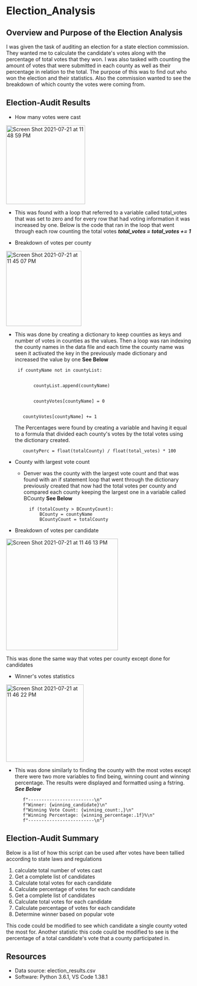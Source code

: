 
# Election_Analysis
## Overview and Purpose of the Election Analysis
I was given the task of auditing an election for a state election commission. They wanted me to calculate the candidate's votes along with the percentage of total votes that they won. I was also tasked with counting the amount of votes that were submitted in each county as well as their percentage in relation to the total. The purpose of this was to find out who won the election and their statistics. Also the commission wanted to see the breakdown of which county the votes were coming from.

## Election-Audit Results

- How many votes were cast

<img width="214" alt="Screen Shot 2021-07-21 at 11 48 59 PM" src="https://user-images.githubusercontent.com/83510059/126587703-046d56f4-c8be-40a4-b1cc-303c7de3cefe.png">


- This was found with a loop that referred to a variable called total_votes that was set to zero and for every row that had voting information it was increased by one. Below is the code that ran in the loop that went through each row counting the total votes
    ***total_votes = total_votes += 1***

- Breakdown of votes per county

<img width="204" alt="Screen Shot 2021-07-21 at 11 45 07 PM" src="https://user-images.githubusercontent.com/83510059/126587996-cd4a4465-bae3-4d4a-8fe2-659ef4b96274.png">

   - This was done by creating a dictionary to keep counties as keys and number of votes in counties as the values. Then a loop was ran indexing the county names in the data file and each time the county name was seen it activated the key in the previously made dictionary and increased the value by one **See Below**

          if countyName not in countyList:


                countyList.append(countyName)


                countyVotes[countyName] = 0


            countyVotes[countyName] += 1

        The Percentages were found by creating a variable and having it equal to a formula that divided each county's votes by the total votes using the dictionary created.
                   
            countyPerc = float(totalCounty) / float(total_votes) * 100


- County with largest vote count
    - Denver was the county with the largest vote count and that was found with an if statement loop that went through the dictionary previously created that now had the total votes per county and compared each county keeping the largest one in a variable called BCounty **See Below**

                 
            if (totalCounty > BCountyCount):
                BCounty = countyName
                BCountyCount = totalCounty
- Breakdown of votes per candidate
 
<img width="303" alt="Screen Shot 2021-07-21 at 11 46 13 PM" src="https://user-images.githubusercontent.com/83510059/126587568-26439110-b136-41c8-b83f-0bd28245f39f.png">

   This was done the same way that votes per county except done for candidates
   
- Winner's votes statistics

<img width="210" alt="Screen Shot 2021-07-21 at 11 46 22 PM" src="https://user-images.githubusercontent.com/83510059/126587612-495ff2f7-7bdb-4ceb-9481-232c63ce854e.png">

   - This was done similarly to finding the county with the most votes except there were two more variables to find being, winning count and winning percentage. The results were displayed and formatted using a fstring. ***See Below***

            f"-------------------------\n"
            f"Winner: {winning_candidate}\n"
            f"Winning Vote Count: {winning_count:,}\n"
            f"Winning Percentage: {winning_percentage:.1f}%\n"
            f"-------------------------\n")

## Election-Audit Summary

Below is a list of how this script can be used after votes have been tallied according to state laws and regulations
1. calculate total number of votes cast
2. Get a complete list of candidates
3. Calculate total votes for each candidate
4. Calculate percentage of votes for each candidate
5. Get a complete list of candidates
6. Calculate total votes for each candidate
7. Calculate percentage of votes for each candidate
8. Determine winner based on popular vote

This code could be modified to see which candidate a single county voted the most for. Another statistic this code could be modified to see is the percentage of a total candidate's vote that a county participated in.



## Resources
- Data source: election_results.csv
- Software: Python 3.6.1, VS Code 1.38.1

